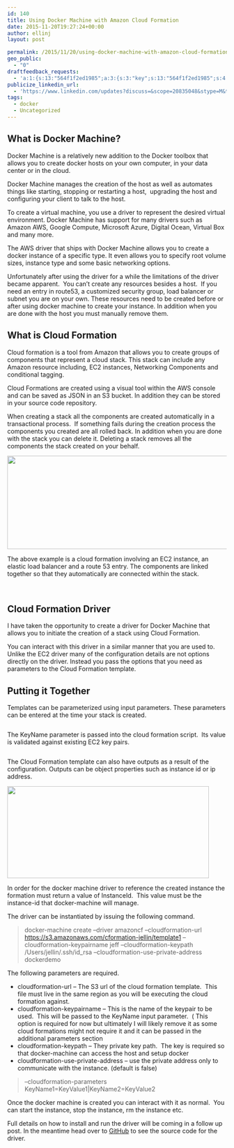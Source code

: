```yaml
---
id: 140
title: Using Docker Machine with Amazon Cloud Formation
date: 2015-11-20T19:27:24+00:00
author: ellinj
layout: post

permalink: /2015/11/20/using-docker-machine-with-amazon-cloud-formation/
geo_public:
  - "0"
draftfeedback_requests:
  - 'a:1:{s:13:"564f1f2ed1985";a:3:{s:3:"key";s:13:"564f1f2ed1985";s:4:"time";s:10:"1448025902";s:7:"user_id";s:6:"269853";}}'
publicize_linkedin_url:
  - 'https://www.linkedin.com/updates?discuss=&scope=20835048&stype=M&topic=6073627541657174016&type=U&a=Zez8'
tags:
  - docker
  - Uncategorized
---
```

## What is Docker Machine?

Docker Machine is a relatively new addition to the Docker toolbox that allows you to create docker hosts on your own computer, in your data center or in the cloud.

Docker Machine manages the creation of the host as well as automates things like starting, stopping or restarting a host,  upgrading the host and configuring your client to talk to the host.

To create a virtual machine, you use a driver to represent the desired virtual environment. Docker Machine has support for many drivers such as Amazon AWS, Google Compute, Microsoft Azure, Digital Ocean, Virtual Box and many more.

The AWS driver that ships with Docker Machine allows you to create a docker instance of a specific type. It even allows you to specify root volume sizes, instance type and some basic networking options.

Unfortunately after using the driver for a while the limitations of the driver became apparent.  You can&#8217;t create any resources besides a host.  If you need an entry in route53, a customized security group, load balancer or subnet you are on your own. These resources need to be created before or after using docker machine to create your instance. In addition when you are done with the host you must manually remove them.

## What is Cloud Formation

Cloud formation is a tool from Amazon that allows you to create groups of components that represent a cloud stack. This stack can include any Amazon resource including, EC2 instances, Networking Components and conditional tagging.

Cloud Formations are created using a visual tool within the AWS console and can be saved as JSON in an S3 bucket. In addition they can be stored in your source code repository.

When creating a stack all the components are created automatically in a transactional process.  If something fails during the creation process the components you created are all rolled back. In addition when you are done with the stack you can delete it. Deleting a stack removes all the components the stack created on your behalf.

<img class="" src="http://www.ellin.com/blogimages/docker-machine_cloudformation_png_1BFEB8A4.png" alt="" width="692" height="214" /> 

The above example is a cloud formation involving an EC2 instance, an elastic load balancer and a route 53 entry. The components are linked together so that they automatically are connected within the stack.

&nbsp;

## Cloud Formation Driver

I have taken the opportunity to create a driver for Docker Machine that allows you to initiate the creation of a stack using Cloud Formation.

You can interact with this driver in a similar manner that you are used to. Unlike the EC2 driver many of the configuration details are not options directly on the driver. Instead you pass the options that you need as parameters to the Cloud Formation template.

## Putting it Together

Templates can be parameterized using input parameters. These parameters can be entered at the time your stack is created.

<img class="alignnone" src="http://www.ellin.com/blogimages/AWS_CloudFormation_Designer_1BFFE940.png" alt="" /> 

The KeyName parameter is passed into the cloud formation script.  Its value is validated against existing EC2 key pairs.

<img class="alignnone" src="http://www.ellin.com/blogimages/AWS_CloudFormation_Designer_1BFFE9D3.png" alt="" /> 

The Cloud Formation template can also have outputs as a result of the configuration. Outputs can be object properties such as instance id or ip address.

<img class="alignnone" src="http://www.ellin.com/blogimages/AWS_CloudFormation_Designer_1BFFEA3B.png" alt="" width="463" height="211" /> 

In order for the docker machine driver to reference the created instance the formation must return a value of InstanceId.  This value must be the instance-id that docker-machine will manage.

The driver can be instantiated by issuing the following command.

> docker-machine create &#8211;driver amazoncf &#8211;cloudformation-url https://s3.amazonaws.com/cformation-jellin/template1 &#8211;cloudformation-keypairname jeff &#8211;cloudformation-keypath /Users/jellin/.ssh/id_rsa &#8211;cloudformation-use-private-address dockerdemo

The following parameters are required.

  * cloudformation-url &#8211; The S3 url of the cloud formation template.  This file must live in the same region as you will be executing the cloud formation against.
  * cloudformation-keypairname &#8211; This is the name of the keypair to be used.  This will be passed to the KeyName input parameter.  ( This option is required for now but ultimately I will likely remove it as some cloud formations might not require it and it can be passed in the additional parameters section
  * cloudformation-keypath &#8211; They private key path.  The key is required so that docker-machine can access the host and setup docker
  * cloudformation-use-private-address &#8211; use the private address only to communicate with the instance. (default is false)

> &#8211;cloudformation-parameters KeyName1=KeyValue1|KeyName2=KeyValue2

Once the docker machine is created you can interact with it as normal.  You can start the instance, stop the instance, rm the instance etc.

Full details on how to install and run the driver will be coming in a follow up post. In the meantime head over to <a href="https://github.com/jeffellin/machine-cloudformation/tree/vendorize" target="_blank">GitHub</a> to see the source code for the driver.